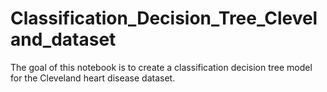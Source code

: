 # Classification_Decision_Tree_Cleveland_dataset
The goal of this notebook is to create a classification decision tree model for the Cleveland heart disease dataset.
